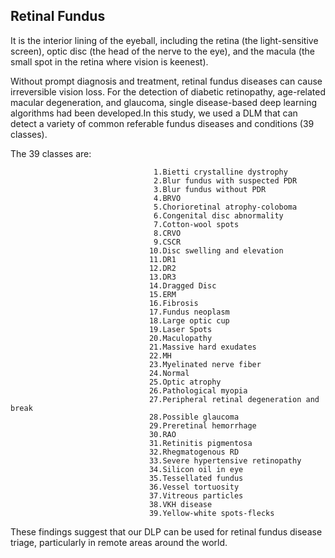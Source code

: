 
## Retinal Fundus

It is the interior lining of the eyeball, including the retina (the light-sensitive screen), optic disc (the head of the nerve to the eye), and the macula (the small spot in the retina where vision is keenest).

Without prompt diagnosis and treatment, retinal fundus diseases can cause irreversible vision loss. For the detection of diabetic retinopathy, age-related macular degeneration, and glaucoma, single disease-based deep learning algorithms had been developed.In this study, we used a DLM that can detect a variety of common referable fundus diseases and conditions (39 classes).


The 39 classes are:


                                    1.Bietti crystalline dystrophy
                                    2.Blur fundus with suspected PDR
                                    3.Blur fundus without PDR
                                    4.BRVO
                                    5.Chorioretinal atrophy-coloboma
                                    6.Congenital disc abnormality
                                    7.Cotton-wool spots
                                    8.CRVO
                                    9.CSCR
                                   10.Disc swelling and elevation
                                   11.DR1
                                   12.DR2
                                   13.DR3
                                   14.Dragged Disc
                                   15.ERM
                                   16.Fibrosis
                                   17.Fundus neoplasm
                                   18.Large optic cup
                                   19.Laser Spots
                                   20.Maculopathy
                                   21.Massive hard exudates
                                   22.MH
                                   23.Myelinated nerve fiber
                                   24.Normal
                                   25.Optic atrophy
                                   26.Pathological myopia
                                   27.Peripheral retinal degeneration and break
                                   28.Possible glaucoma
                                   29.Preretinal hemorrhage
                                   30.RAO
                                   31.Retinitis pigmentosa
                                   32.Rhegmatogenous RD
                                   33.Severe hypertensive retinopathy
                                   34.Silicon oil in eye
                                   35.Tessellated fundus
                                   36.Vessel tortuosity
                                   37.Vitreous particles
                                   38.VKH disease
                                   39.Yellow-white spots-flecks
                       
                       
These findings suggest that our DLP can be used for retinal fundus disease triage, particularly in remote areas around the world.
